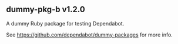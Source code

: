 ## dummy-pkg-b v1.2.0

A dummy Ruby package for testing Dependabot.

See https://github.com/dependabot/dummy-packages for more info.
